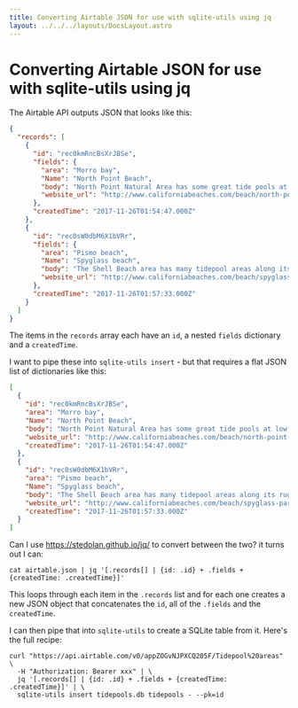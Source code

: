 ```yaml
---
title: Converting Airtable JSON for use with sqlite-utils using jq
layout: ../../../layouts/DocsLayout.astro
---
```



# Converting Airtable JSON for use with sqlite-utils using jq

The Airtable API outputs JSON that looks like this:

```json
{
  "records": [
    {
      "id": "rec0kmRncBsXrJBSe",
      "fields": {
        "area": "Morro bay",
        "Name": "North Point Beach",
        "body": "North Point Natural Area has some great tide pools at low tide. They are located north of Morro Strand State Beach between the towns of Morro Bay and Cayucos.",
        "website_url": "http://www.californiabeaches.com/beach/north-point-beach/"
      },
      "createdTime": "2017-11-26T01:54:47.000Z"
    },
    {
      "id": "rec0sW0dbM6X1bVRr",
      "fields": {
        "area": "Pismo beach",
        "Name": "Spyglass beach",
        "body": "The Shell Beach area has many tidepool areas along its rugged shoreline. Head to just about any of the beaches here at low tide and you’ll find excellent tide pools. Our favorite access point for tide pools is the one at Spyglass Park.",
        "website_url": "http://www.californiabeaches.com/beach/spyglass-park/"
      },
      "createdTime": "2017-11-26T01:57:33.000Z"
    }
  ]
}
```
The items in the `records` array each have an `id`, a nested `fields` dictionary and a `createdTime`.

I want to pipe these into `sqlite-utils insert` - but that requires a flat JSON list of dictionaries like this:

```json
[
  {
    "id": "rec0kmRncBsXrJBSe",
    "area": "Morro bay",
    "Name": "North Point Beach",
    "body": "North Point Natural Area has some great tide pools at low tide. They are located north of Morro Strand State Beach between the towns of Morro Bay and Cayucos.",
    "website_url": "http://www.californiabeaches.com/beach/north-point-beach/",
    "createdTime": "2017-11-26T01:54:47.000Z"
  },
  {
    "id": "rec0sW0dbM6X1bVRr",
    "area": "Pismo beach",
    "Name": "Spyglass beach",
    "body": "The Shell Beach area has many tidepool areas along its rugged shoreline. Head to just about any of the beaches here at low tide and you’ll find excellent tide pools. Our favorite access point for tide pools is the one at Spyglass Park.",
    "website_url": "http://www.californiabeaches.com/beach/spyglass-park/",
    "createdTime": "2017-11-26T01:57:33.000Z"
  }
]
```
Can I use https://stedolan.github.io/jq/ to convert between the two? it turns out I can:

    cat airtable.json | jq '[.records[] | {id: .id} + .fields + {createdTime: .createdTime}]'

This loops through each item in the `.records` list and for each one creates a new JSON object that concatenates the `id`, all of the `.fields` and the `createdTime`.

I can then pipe that into `sqlite-utils` to create a SQLite table from it. Here's the full recipe:

    curl "https://api.airtable.com/v0/appZOGvNJPXCQ205F/Tidepool%20areas" \
      -H "Authorization: Bearer xxx" | \
      jq '[.records[] | {id: .id} + .fields + {createdTime: .createdTime}]' | \
      sqlite-utils insert tidepools.db tidepools - --pk=id

